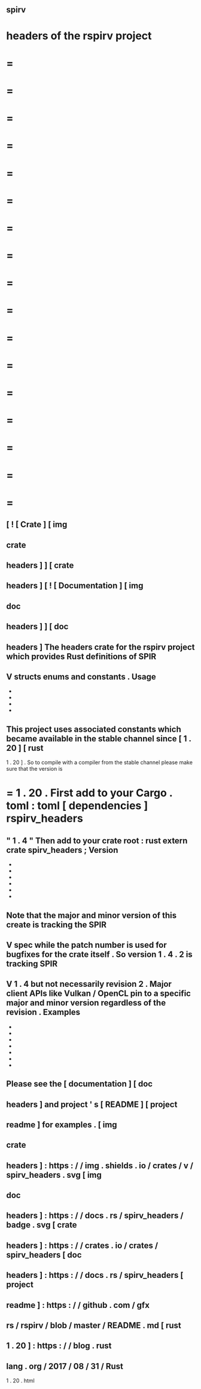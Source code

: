 spirv
-
headers
of
the
rspirv
project
=
=
=
=
=
=
=
=
=
=
=
=
=
=
=
=
=
=
=
=
=
=
=
=
=
=
=
=
=
=
=
=
=
=
=
[
!
[
Crate
]
[
img
-
crate
-
headers
]
]
[
crate
-
headers
]
[
!
[
Documentation
]
[
img
-
doc
-
headers
]
]
[
doc
-
headers
]
The
headers
crate
for
the
rspirv
project
which
provides
Rust
definitions
of
SPIR
-
V
structs
enums
and
constants
.
Usage
-
-
-
-
-
This
project
uses
associated
constants
which
became
available
in
the
stable
channel
since
[
1
.
20
]
[
rust
-
1
.
20
]
.
So
to
compile
with
a
compiler
from
the
stable
channel
please
make
sure
that
the
version
is
>
=
1
.
20
.
First
add
to
your
Cargo
.
toml
:
toml
[
dependencies
]
rspirv_headers
=
"
1
.
4
"
Then
add
to
your
crate
root
:
rust
extern
crate
spirv_headers
;
Version
-
-
-
-
-
-
-
Note
that
the
major
and
minor
version
of
this
create
is
tracking
the
SPIR
-
V
spec
while
the
patch
number
is
used
for
bugfixes
for
the
crate
itself
.
So
version
1
.
4
.
2
is
tracking
SPIR
-
V
1
.
4
but
not
necessarily
revision
2
.
Major
client
APIs
like
Vulkan
/
OpenCL
pin
to
a
specific
major
and
minor
version
regardless
of
the
revision
.
Examples
-
-
-
-
-
-
-
-
Please
see
the
[
documentation
]
[
doc
-
headers
]
and
project
'
s
[
README
]
[
project
-
readme
]
for
examples
.
[
img
-
crate
-
headers
]
:
https
:
/
/
img
.
shields
.
io
/
crates
/
v
/
spirv_headers
.
svg
[
img
-
doc
-
headers
]
:
https
:
/
/
docs
.
rs
/
spirv_headers
/
badge
.
svg
[
crate
-
headers
]
:
https
:
/
/
crates
.
io
/
crates
/
spirv_headers
[
doc
-
headers
]
:
https
:
/
/
docs
.
rs
/
spirv_headers
[
project
-
readme
]
:
https
:
/
/
github
.
com
/
gfx
-
rs
/
rspirv
/
blob
/
master
/
README
.
md
[
rust
-
1
.
20
]
:
https
:
/
/
blog
.
rust
-
lang
.
org
/
2017
/
08
/
31
/
Rust
-
1
.
20
.
html
